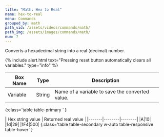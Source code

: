 ```yaml
---
title: "Math: Hex to Real"
name: hex-to-real
menu: Commands
grouped_by: math
path_vid: /assets/videos/commands/math/
path_img: /assets/images/commands/math/
num: 7
---
```


Converts a hexadecimal string into a real (decimal) number. 

{% include alert.html text="Pressing reset button automatically clears all variables." type="info" %}  

| Box Name | Type | Description | 
|-------|--------|--------|
| Variable | String | Name of a variable to save the converted value. |
{:class='table table-primary ' }

| Hex string value | Returned real value | 
|-------|--------|--------|
|A|10|
|1d|29|
|1F4|500|
{:class='table table-secondary w-auto table-responsive table-hover' }











